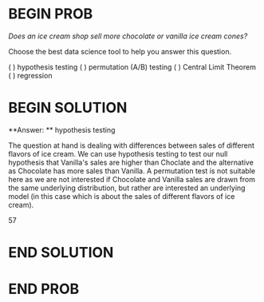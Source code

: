 # BEGIN PROB

*Does an ice cream shop sell more chocolate or vanilla ice cream cones?*

Choose the best data science tool to help you answer this question.

( ) hypothesis testing
( ) permutation (A/B) testing
( ) Central Limit Theorem
( ) regression

# BEGIN SOLUTION

**Answer: ** hypothesis testing

The question at hand is dealing with differences between sales of different flavors
of ice cream. We can use hypothesis testing to test our null hypothesis that Vanilla's sales are higher than Choclate
and the alternative as Chocolate has more sales than Vanilla. A permutation test is not suitable here as
we are not interested if Chocolate and Vanilla sales are drawn from the same underlying distribution, but rather are interested
an underlying model (in this case which is about the sales of different flavors of ice cream).

<average>57</average>
# END SOLUTION

# END PROB
